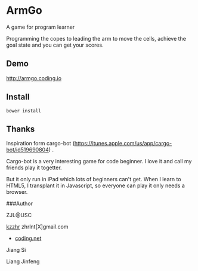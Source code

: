 ArmGo
=====

A game for program learner

Programming the copes to leading the arm to move the cells, achieve the goal state and you can get your scores.

## Demo 

http://armgo.coding.io

## Install

```
bower install
```

## Thanks

Inspiration form cargo-bot (https://itunes.apple.com/us/app/cargo-bot/id519690804) .

Cargo-bot is a very interesting game for code beginner. I love it and call my friends play it togetter. 

But it only run in iPad which lots of beginners can't get.  When I learn to HTML5, I transplant it in Javascript, so everyone can play it only needs a browser.

###Author

ZJL@USC

[kzzhr](http://dashayu.tk/) zhrlnt[X]gmail.com

- [coding.net](https://coding.net/u/kzzhr)

Jiang Si

Liang Jinfeng